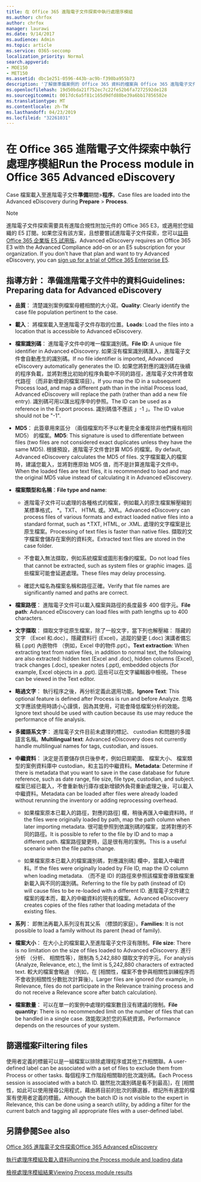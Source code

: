 ```yaml
---
title: 在 Office 365 進階電子文件探索中執行處理序模組
ms.author: chrfox
author: chrfox
manager: laurawi
ms.date: 9/14/2017
ms.audience: Admin
ms.topic: article
ms.service: O365-seccomp
localization_priority: Normal
search.appverid:
- MOE150
- MET150
ms.assetid: dbc1e251-0596-443b-ac9b-f398ba955b73
description: '了解做準備案例的 Office 365 資料的檔案與 Office 365 進階電子文件探索分析的準則。  '
ms.openlocfilehash: 19d50bda21f752ec7c22fe52b6fa7272592de128
ms.sourcegitcommit: 0017dc6a5f81c165d9dfd88be39a6bb17856582e
ms.translationtype: MT
ms.contentlocale: zh-TW
ms.lasthandoff: 04/23/2019
ms.locfileid: "32261031"
---
```

# <a name="run-the-process-module-in-office-365-advanced-ediscovery"></a><span data-ttu-id="9b68a-103">在 Office 365 進階電子文件探索中執行處理序模組</span><span class="sxs-lookup"><span data-stu-id="9b68a-103">Run the Process module in Office 365 Advanced eDiscovery</span></span>

<span data-ttu-id="9b68a-104">Case 檔案載入至進階電子文件**準備**期間\>**程序**。</span><span class="sxs-lookup"><span data-stu-id="9b68a-104">Case files are loaded into the Advanced eDiscovery during **Prepare** \> **Process**.</span></span> 
  
> [!NOTE]
> <span data-ttu-id="9b68a-p101">進階電子文件探索需要具有進階合規性附加元件的 Office 365 E3，或適用於您組織的 E5 訂閱。如果您沒有該方案，且想要嘗試進階電子文件探索，您可以[註冊 Office 365 企業版 E5 試用版](https://go.microsoft.com/fwlink/p/?LinkID=698279)。</span><span class="sxs-lookup"><span data-stu-id="9b68a-p101">Advanced eDiscovery requires an Office 365 E3 with the Advanced Compliance add-on or an E5 subscription for your organization. If you don't have that plan and want to try Advanced eDiscovery, you can [sign up for a trial of Office 365 Enterprise E5](https://go.microsoft.com/fwlink/p/?LinkID=698279).</span></span> 
  
## <a name="guidelines-preparing-data-for-advanced-ediscovery"></a><span data-ttu-id="9b68a-107">指導方針： 準備進階電子文件中的資料</span><span class="sxs-lookup"><span data-stu-id="9b68a-107">Guidelines: Preparing data for Advanced eDiscovery</span></span>

- <span data-ttu-id="9b68a-108">**品質**： 清楚識別案例檔案母體相關的大小寫。</span><span class="sxs-lookup"><span data-stu-id="9b68a-108">**Quality**: Clearly identify the case file population pertinent to the case.</span></span>
    
- <span data-ttu-id="9b68a-109">**載入**： 將檔案載入至進階電子文件存取的位置。</span><span class="sxs-lookup"><span data-stu-id="9b68a-109">**Loads**: Load the files into a location that is accessible to Advanced eDiscovery.</span></span>
    
- <span data-ttu-id="9b68a-110">**檔案識別碼**： 進階電子文件中的唯一檔案識別碼。</span><span class="sxs-lookup"><span data-stu-id="9b68a-110">**File ID**: A unique file identifier in Advanced eDiscovery.</span></span> <span data-ttu-id="9b68a-111">如果沒有檔案識別碼匯入，進階電子文件會自動產生的識別碼。</span><span class="sxs-lookup"><span data-stu-id="9b68a-111">If no file identifier is imported, Advanced eDiscovery automatically generates the ID.</span></span> <span data-ttu-id="9b68a-112">如果您將對應的識別碼在後續的程序負載，並將對應比初始的程序負載中不同的路徑，進階電子文件將會取代路徑 （而非新增新的檔案項目）。</span><span class="sxs-lookup"><span data-stu-id="9b68a-112">If you map the ID in a subsequent Process load, and map a different path than in the initial Process load, Advanced eDiscovery will replace the path (rather than add a new file entry).</span></span> <span data-ttu-id="9b68a-113">識別碼可用以匯出程序中的參照。</span><span class="sxs-lookup"><span data-stu-id="9b68a-113">The ID can be used as a reference in the Export process.</span></span> <span data-ttu-id="9b68a-114">識別碼值不應該 」-1 」。</span><span class="sxs-lookup"><span data-stu-id="9b68a-114">The ID value should not be "-1".</span></span>
    
- <span data-ttu-id="9b68a-115">**MD5**： 此簽章用來區分 （兩個檔案均不予以考量完全重複除非他們擁有相同 MD5） 的檔案。</span><span class="sxs-lookup"><span data-stu-id="9b68a-115">**MD5**: This signature is used to differentiate between files (two files are not considered exact duplicates unless they have the same MD5).</span></span> <span data-ttu-id="9b68a-116">根據預設，進階電子文件會計算 MD5 的檔案。</span><span class="sxs-lookup"><span data-stu-id="9b68a-116">By default, Advanced eDiscovery calculates the MD5 of files.</span></span> <span data-ttu-id="9b68a-117">文字檔案載入的檔案時，建議您載入，並將對應原始 MD5 值，而不是計算進階電子文件中。</span><span class="sxs-lookup"><span data-stu-id="9b68a-117">When the loaded files are text files, it is recommended to load and map the original MD5 value instead of calculating it in Advanced eDiscovery.</span></span>
    
- <span data-ttu-id="9b68a-118">**檔案類型和名稱**：</span><span class="sxs-lookup"><span data-stu-id="9b68a-118">**File type and name**:</span></span>
    
  - <span data-ttu-id="9b68a-119">進階電子文件可以處理的各種格式的檔案，例如載入的原生檔案解壓縮到某標準格式， \*。TXT、 HTML 或。XML。</span><span class="sxs-lookup"><span data-stu-id="9b68a-119">Advanced eDiscovery can process files of various formats and extract loaded native files into a standard format, such as \*.TXT, HTML, or .XML.</span></span> <span data-ttu-id="9b68a-120">處理的文字檔案是比原生檔案。</span><span class="sxs-lookup"><span data-stu-id="9b68a-120">Processing of text files is faster than native files.</span></span> <span data-ttu-id="9b68a-121">擷取的文字檔案會儲存在案例的資料夾。</span><span class="sxs-lookup"><span data-stu-id="9b68a-121">Extracted text files are stored in the case folder.</span></span>
    
  - <span data-ttu-id="9b68a-122">不會載入無法擷取，例如系統檔案或圖形影像的檔案。</span><span class="sxs-lookup"><span data-stu-id="9b68a-122">Do not load files that cannot be extracted, such as system files or graphic images.</span></span> <span data-ttu-id="9b68a-123">這些檔案可能會延遲處理。</span><span class="sxs-lookup"><span data-stu-id="9b68a-123">These files may delay processing.</span></span>
    
  - <span data-ttu-id="9b68a-124">確認大幅名為檔案名稱和路徑正確。</span><span class="sxs-lookup"><span data-stu-id="9b68a-124">Verify that file names are significantly named and paths are correct.</span></span>
    
- <span data-ttu-id="9b68a-125">**檔案路徑**： 進階電子文件可以載入檔案與路徑的長度最多 400 個字元。</span><span class="sxs-lookup"><span data-stu-id="9b68a-125">**File path**: Advanced eDiscovery can load files with path lengths up to 400 characters.</span></span>
    
- <span data-ttu-id="9b68a-126">**文字擷取**： 擷取文字從原生檔案，除了一般文字，當下列也解壓縮： 隱藏的文字 （Excel 和.doc），隱藏資料行 (Excel)，追蹤的變更 (.doc) 演講者備忘稿 (.ppt) 內嵌物件 （例如，Excel 中的物件.ppt）。</span><span class="sxs-lookup"><span data-stu-id="9b68a-126">**Text extraction**: When extracting text from native files, in addition to normal text, the following are also extracted: hidden text (Excel and .doc), hidden columns (Excel), track changes (.doc), speaker notes (.ppt), embedded objects (for example, Excel objects in a .ppt).</span></span> <span data-ttu-id="9b68a-127">這些可以在文字編輯器中檢視。</span><span class="sxs-lookup"><span data-stu-id="9b68a-127">These can be viewed in the Text editor.</span></span>
    
- <span data-ttu-id="9b68a-128">**略過文字**： 執行程序之後，再分析定義此選用功能。</span><span class="sxs-lookup"><span data-stu-id="9b68a-128">**Ignore Text**: This optional feature is defined after Process is run and before Analyze.</span></span> <span data-ttu-id="9b68a-129">忽略文字應該使用時請小心謹慎，因為其使用，可能會降低檔案分析的效能。</span><span class="sxs-lookup"><span data-stu-id="9b68a-129">Ignore text should be used with caution because its use may reduce the performance of file analysis.</span></span>
    
- <span data-ttu-id="9b68a-130">**多國語系文字**： 進階電子文件目前未處理的標記、 custodian 和問題的多國語言名稱。</span><span class="sxs-lookup"><span data-stu-id="9b68a-130">**Multilingual text**: Advanced eDiscovery does not currently handle multilingual names for tags, custodian, and issues.</span></span>
    
- <span data-ttu-id="9b68a-131">**中繼資料**： 決定是否要儲存供日後參考，例如日期範圍、 檔案大小、 檔案類型的案例資料庫中 custodian，和主旨的中繼資料。</span><span class="sxs-lookup"><span data-stu-id="9b68a-131">**Metadata**: Determine if there is metadata that you want to save in the case database for future reference, such as date range, file size, file type, custodian, and subject.</span></span> <span data-ttu-id="9b68a-132">檔案已經已載入，不會重新執行庫存或新增額外負荷重新處理之後，可以載入中繼資料。</span><span class="sxs-lookup"><span data-stu-id="9b68a-132">Metadata can be loaded after files were already loaded without rerunning the inventory or adding reprocessing overhead.</span></span> 
    
  - <span data-ttu-id="9b68a-133">如果檔案原本已載入的路徑，對應的路徑] 欄，稍後再匯入中繼資料時。</span><span class="sxs-lookup"><span data-stu-id="9b68a-133">If the files were originally loaded by path, map the path column when later importing metadata.</span></span> <span data-ttu-id="9b68a-134">很可能參照到依識別碼的檔案，並將對應的不同的路徑。</span><span class="sxs-lookup"><span data-stu-id="9b68a-134">It is possible to refer to the file by ID and to map a different path.</span></span> <span data-ttu-id="9b68a-135">檔案路徑變更時，這是很有用的案例。</span><span class="sxs-lookup"><span data-stu-id="9b68a-135">This is a useful scenario when the file paths change.</span></span>
    
  - <span data-ttu-id="9b68a-136">如果檔案原本已載入的檔案識別碼，對應識別碼] 欄中，當載入中繼資料。</span><span class="sxs-lookup"><span data-stu-id="9b68a-136">If the files were originally loaded by File ID, map the ID column when loading metadata.</span></span> <span data-ttu-id="9b68a-137">（而不是 ID) 的路徑來參照該檔案會導致檔案重新載入與不同的識別碼。</span><span class="sxs-lookup"><span data-stu-id="9b68a-137">Referring to the file by path (instead of ID) will cause files to be re-loaded with a different ID.</span></span> <span data-ttu-id="9b68a-138">進階電子文件建立檔案的複本而，載入的中繼資料的現有的檔案。</span><span class="sxs-lookup"><span data-stu-id="9b68a-138">Advanced eDiscovery creates copies of the files rather that loading metadata of the existing files.</span></span>
    
- <span data-ttu-id="9b68a-139">**系列**： 即無法再載入系列沒有其父系 （標頭的家庭）。</span><span class="sxs-lookup"><span data-stu-id="9b68a-139">**Families**: It is not possible to load a family without its parent (head of family).</span></span> 
    
- <span data-ttu-id="9b68a-140">**檔案大小**： 在大小上的檔案載入至進階電子文件沒有限制。</span><span class="sxs-lookup"><span data-stu-id="9b68a-140">**File size**: There is no limitation on the size of files loaded to Advanced eDiscovery.</span></span> <span data-ttu-id="9b68a-141">進行分析 （分析、 相關性等），限制為 5,242,880 擷取文字的字元。</span><span class="sxs-lookup"><span data-stu-id="9b68a-141">For analysis (Analyze, Relevance, etc.), the limit is 5,242,880 characters of extracted text.</span></span> <span data-ttu-id="9b68a-142">較大的檔案會略過 （例如，在 [相關性，檔案不會參與相關性訓練程序而不會收到相關性分數批次計算後）。</span><span class="sxs-lookup"><span data-stu-id="9b68a-142">Larger files are ignored (for example, in Relevance, files do not participate in the Relevance training process and do not receive a Relevance score after batch calculation).</span></span>
    
- <span data-ttu-id="9b68a-143">**檔案數量**： 可以在單一的案例中處理的檔案數目沒有建議的限制。</span><span class="sxs-lookup"><span data-stu-id="9b68a-143">**File quantity**: There is no recommended limit on the number of files that can be handled in a single case.</span></span> <span data-ttu-id="9b68a-144">效能取決於您的系統資源。</span><span class="sxs-lookup"><span data-stu-id="9b68a-144">Performance depends on the resources of your system.</span></span> 
    
## <a name="filtering-files"></a><span data-ttu-id="9b68a-145">篩選檔案</span><span class="sxs-lookup"><span data-stu-id="9b68a-145">Filtering files</span></span>

<span data-ttu-id="9b68a-146">使用者定義的標籤可以是一組檔案以排除處理程序或其他工作相關聯。</span><span class="sxs-lookup"><span data-stu-id="9b68a-146">A user-defined label can be associated with a set of files to exclude them from Process or other tasks.</span></span> <span data-ttu-id="9b68a-147">每個程序工作階段相關聯的批次識別碼。</span><span class="sxs-lookup"><span data-stu-id="9b68a-147">Each Process session is associated with a batch ID.</span></span> <span data-ttu-id="9b68a-148">雖然批次識別碼是看不到最高]，在 [相關性，如此可以使用搜尋公用程式，藉由將目前的批次的篩選器，標記所有適當的檔案有使用者定義的標籤。</span><span class="sxs-lookup"><span data-stu-id="9b68a-148">Although the batch ID is not visible to the expert in Relevance, this can be done using a search utility, by adding a filter for the current batch and tagging all appropriate files with a user-defined label.</span></span> 
  
## <a name="see-also"></a><span data-ttu-id="9b68a-149">另請參閱</span><span class="sxs-lookup"><span data-stu-id="9b68a-149">See also</span></span>

[<span data-ttu-id="9b68a-150">Office 365 進階電子文件探索</span><span class="sxs-lookup"><span data-stu-id="9b68a-150">Office 365 Advanced eDiscovery</span></span>](office-365-advanced-ediscovery.md)
  
[<span data-ttu-id="9b68a-151">執行處理序模組及載入資料</span><span class="sxs-lookup"><span data-stu-id="9b68a-151">Running the Process module and loading data</span></span>](run-the-process-module-and-load-data-in-advanced-ediscovery.md)
  
[<span data-ttu-id="9b68a-152">檢視處理序模組結果</span><span class="sxs-lookup"><span data-stu-id="9b68a-152">Viewing Process module results</span></span>](view-process-module-results-in-advanced-ediscovery.md)

